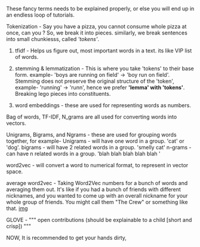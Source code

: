 These fancy terms needs to be explained properly, or else you will end up in an endless loop of tutorials.

Tokenization - Say you have a pizza, you cannot consume whole pizza at once, can you ? So, we break it into pieces. similarly, we break sentences into small chunkiesss, called <i>'tokens'</i>.


1. tfidf - Helps us figure out, most important words in a text. its like VIP list of words.

2. stemming & lemmatization - This is where you take 'tokens' to their base form. example- 'boys are running on field' -> 'boy run on field'. Stemming does not preserve the original structure of the 'token', example- 'running' -> 'runn', hence we prefer <b>'lemma' with 'tokens'</b>. Breaking lego pieces into constituents.

3. word embeddings - these are used for representing words as numbers.

Bag of words, TF-IDF, N_grams are all used for converting words into vectors.

Unigrams, Bigrams, and Ngrams -  these are used for grouping words together, for example- 
Unigrams - will have one word in a group. 'cat' or 'dog'.
bigrams - will have 2 related words in a group. 'smelly cat' 
n-grams - can have n related words in a group. 'blah blah blah blah blah '

word2vec - will convert a word to numerical format, to represent in vector space.

average word2vec - Taking Word2Vec numbers for a bunch of words and averaging them out. It's like if you had a bunch of friends with different nicknames, and you wanted to come up with an overall nickname for your whole group of friends. You might call them "The Crew" or something like that. [img](../temps/tapu-sena.jpg)

GLOVE - """ open contributions (should be explainable to a child [short and crisp]) """

NOW, It is recommended to get your hands dirty, 
